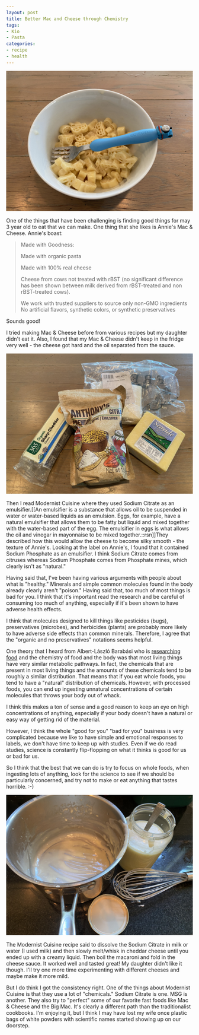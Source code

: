 ```yaml
---
layout: post
title: Better Mac and Cheese through Chemistry
tags:
- Kio
- Pasta
categories:
- recipe
- health
---
```

![mac-and-cheese](/images/mac-and-cheese.jpeg)

One of the things that have been challenging is finding good things for may 3 year old to eat that we can make. One thing that she likes is Annie's Mac & Cheese. Annie's boast:

> Made with Goodness:
> 
> Made with organic pasta
> 
> Made with 100% real cheese
>
> Cheese from cows not treated with rBST (no significant difference has been shown between milk derived from rBST-treated and non rBST-treated cows).
> 
> We work with trusted suppliers to source only non-GMO ingredients
No artificial flavors, synthetic colors, or synthetic preservatives

Sounds good!

I tried making Mac & Cheese before from various recipes but my daughter didn't eat it. Also, I found that my Mac & Cheese didn't keep in the fridge very well - the cheese got hard and the oil separated from the sauce.

![Cheese and Emulsifier](/images/cheese-and-emulsifier.jpeg)

Then I read Modernist Cuisine where they used Sodium Citrate as an emulsifier.[[An emulsifier is a substance that allows oil to be suspended in water or water-based liquids as an emulsion. Eggs, for example, have a natural emulsifier that allows them to be fatty but liquid and mixed together with the water-based part of the egg. The emulsifier in eggs is what allows the oil and vinegar in mayonnaise to be mixed together.::rsn]]They described how this would allow the cheese to become silky smooth - the texture of Annie's. Looking at the label on Annie's, I found that it contained Sodium Phosphate as an emulsifier. I think Sodium Citrate comes from citruses whereas Sodium Phosphate comes from Phosphate mines, which clearly isn't as "natural."

Having said that, I've been having various arguments with people about what is "healthy." Minerals and simple common molecules found in the body already clearly aren't "poison." Having said that, too much of most things is bad for you. I think that it's important read the research and be careful of consuming too much of anything, especially if it's been shown to have adverse health effects.

I think that molecules designed to kill things like pesticides (bugs), preservatives (microbes), and herbicides (plants) are probably more likely to have adverse side effects than common minerals. Therefore, I agree that the "organic and no preservatives" notations seems helpful.

One theory that I heard from Albert-László Barabási who is [researching food](https://foodome.co/) and the chemistry of food and the body was that most living things have very similar metabolic pathways. In fact, the chemicals that are present in most living things and the amounts of these chemicals tend to be roughly a similar distribution. That means that if you eat whole foods, you tend to have a "natural" distribution of chemicals. However, with processed foods, you can end up ingesting unnatural concentrations of certain molecules that throws your body out of whack.

I think this makes a ton of sense and a good reason to keep an eye on high concentrations of anything, especially if your body doesn't have a natural or easy way of getting rid of the material.

However, I think the whole "good for you" "bad for you" business is very complicated because we like to have simple and emotional responses to labels, we don't have time to keep up with studies. Even if we do read studies, science is constantly flip-flopping on what it thinks is good for us or bad for us.

So I think that the best that we can do is try to focus on whole foods, when ingesting lots of anything, look for the science to see if we should be particularly concerned, and try not to make or eat anything that tastes horrible. :-)

![Whisked Cheese](/images/whisked-cheese.jpeg)

The Modernist Cuisine recipe said to dissolve the Sodium Citrate in milk or water (I used milk) and then slowly melt/whisk in cheddar cheese until you ended up with a creamy liquid. Then boil the macaroni and fold in the cheese sauce. It worked well and tasted great! My daughter didn't like it though. I'll try one more time experimenting with different cheeses and maybe make it more mild.

But I do think I got the consistency right. One of the things about Modernist Cuisine is that they use a lot of "chemicals." Sodium Citrate is one. MSG is another. They also try to "perfect" some of our favorite fast foods like Mac & Cheese and the Big Mac. It's clearly a different path than the traditionalist cookbooks. I'm enjoying it, but I think I may have lost my wife once plastic bags of white powders with scientific names started showing up on our doorstep.